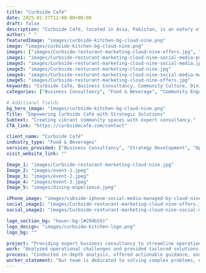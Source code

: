 ```yaml
---
title: "Curbside Café"
date: 2025-01-27T12:00:00+06:00
draft: false
description: "Curbside Café, located in Asia, Pakistan, is an eatery offering a unique blend of dining experiences and a vibrant community culture."
author: " "
featuredImage: "images/curbside-kitchen-bg-cloud-nine.png"
image: "images/curbside-kitchen-bg-cloud-nine.png"
images: ["images/Curbside-resturant-marketing-cloud-nine-offers.jpg", "Curbside-resturant-marketing-cloud-nine-photography.jpg", "images/event-2.jpeg", "images/Curbside-resturant-marketing-cloud-nine-pizza-deal.jpg"]
image1: "images/Curbside-resturant-marketing-cloud-nine-social-media-post-2.jpg"
image2: "images/Curbside-resturant-marketing-cloud-nine-social-media.jpg"
image3: "images/Curbside-resturant-marketing-cloud-nine.jpg"
image4: "images/Curbside-resturant-marketing-cloud-nine-social-media-marketing.jpg"
image5: "images/Curbside-resturant-marketing-cloud-nine-offers.jpg"
keywords: "Curbside Café, Business Consultancy, Community Culture, Dining Services, Event Hosting, Restaurant Strategy"
categories: ["Business Consultancy", "Food & Beverage", "Community Engagement"]

# Additional fields
bg_hero_image: "images/curbside-kitchen-bg-cloud-nine.png"
Title: "Empowering Curbside Café with Strategic Solutions"
Subtext: "Creating vibrant community spaces with expert consultancy."
CTA_link: "https://curbsidecafe.com/contact" 

client_name: "Curbside Café"
industry_type: "Food & Beverages"
services_provided: ["Business Consultancy", "Strategy Development", "Operational Optimization"]
visit_website_link: ""

Image_1: "images/Curbside-resturant-marketing-cloud-nine.jpg"
Image_2: "images/event-1.jpeg"
Image_3: "images/event-2.jpeg"
Image_4: "images/event-3.jpeg"
Image_5: "images/dining-experience.jpeg"

iPhone_image: "images/cubside-iphone-social-media-managed-by-cloud-nine.png"
social_image1: "images/Curbside-resturant-marketing-cloud-nine-offers.jpg"
social_image2: "images/Curbside-resturant-marketing-cloud-nine-social-media-marketing.jpg"

logo_section_bg: "hover:bg-[#294b59]"
logo_design: "images/curbside-kitchen-logo.png"
logo_bg: ""

project: "Providing expert business consultancy to streamline operations and promote the unique community culture of Curbside Café."
work: "Analyzed operational challenges and provided tailored solutions across sales, IT, finance, marketing, and security."
process: "Conducted in-depth analysis, offered actionable guidance, and collaborated closely with the café to implement effective strategies."
worker_statement: "Our team is dedicated to solving complex problems, ensuring Curbside Café thrives as a hub of positivity and culture."
---
```

